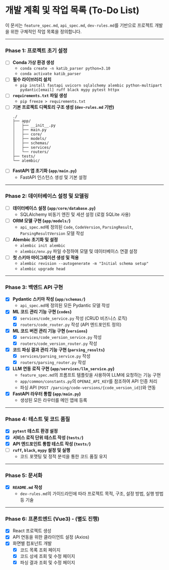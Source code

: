 # 개발 계획 및 작업 목록 (To-Do List)

이 문서는 `feature_spec.md`, `api_spec.md`, `dev-rules.md`를 기반으로 프로젝트 개발을 위한 구체적인 작업 목록을 정의합니다.

---

### Phase 1: 프로젝트 초기 설정

- [ ] **Conda 가상 환경 생성**
  - `conda create -n katib_parser python=3.10`
  - `conda activate katib_parser`
- [ ] **필수 라이브러리 설치**
  - `pip install fastapi uvicorn sqlalchemy alembic python-multipart pydantic[email] ruff black mypy pytest httpx`
- [ ] **`requirements.txt` 파일 생성**
  - `pip freeze > requirements.txt`
- [ ] **기본 프로젝트 디렉토리 구조 생성 (`dev-rules.md` 기반)**
  ```
  ./
  ├── app/
  │   ├── __init__.py
  │   ├── main.py
  │   ├── core/
  │   ├── models/
  │   ├── schemas/
  │   ├── services/
  │   └── routers/
  ├── tests/
  └── alembic/
  ```
- [ ] **FastAPI 앱 초기화 (`app/main.py`)**
  - FastAPI 인스턴스 생성 및 기본 설정

---

### Phase 2: 데이터베이스 설정 및 모델링

- [ ] **데이터베이스 설정 (`app/core/database.py`)**
  - SQLAlchemy 비동기 엔진 및 세션 설정 (로컬 SQLite 사용)
- [ ] **ORM 모델 구현 (`app/models/`)**
  - `api_spec.md`에 정의된 `Code`, `CodeVersion`, `ParsingResult`, `ParsingResultVersion` 모델 작성
- [ ] **Alembic 초기화 및 설정**
  - `alembic init alembic`
  - `alembic/env.py` 파일 수정하여 모델 및 데이터베이스 연결 설정
- [ ] **첫 스키마 마이그레이션 생성 및 적용**
  - `alembic revision --autogenerate -m "Initial schema setup"`
  - `alembic upgrade head`

---

### Phase 3: 백엔드 API 구현

- [x] **Pydantic 스키마 작성 (`app/schemas/`)**
  - `api_spec.md`에 정의된 모든 Pydantic 모델 작성
- [x] **ML 코드 관리 기능 구현 (`codes`)**
  - [x] `services/code_service.py` 작성 (CRUD 비즈니스 로직)
  - [x] `routers/code_router.py` 작성 (API 엔드포인트 정의)
- [x] **ML 코드 버전 관리 기능 구현 (`versions`)**
  - [x] `services/code_version_service.py` 작성
  - [x] `routers/code_version_router.py` 작성
- [x] **코드 파싱 결과 관리 기능 구현 (`parsing_results`)**
  - [x] `services/parsing_service.py` 작성
  - [x] `routers/parsing_router.py` 작성
- [x] **LLM 연동 로직 구현 (`app/services/llm_service.py`)**
  - `feature_spec.md`의 프롬프트 템플릿을 사용하여 LLM에 요청하는 기능 구현
  - `app/common/constants.py`의 `OPENAI_API_KEY`를 참조하여 API 인증 처리
  - 파싱 API (`POST /parsing/code-versions/{code_version_id}`)와 연동
- [x] **FastAPI 라우터 통합 (`app/main.py`)**
  - 생성된 모든 라우터를 메인 앱에 등록

---

### Phase 4: 테스트 및 코드 품질

- [x] **`pytest` 테스트 환경 설정**
- [x] **서비스 로직 단위 테스트 작성 (`tests/`)**
- [x] **API 엔드포인트 통합 테스트 작성 (`tests/`)**
- [ ] **`ruff`, `black`, `mypy` 설정 및 실행**
  - 코드 포맷팅 및 정적 분석을 통한 코드 품질 유지

---

### Phase 5: 문서화

- [x] **`README.md` 작성**
  - `dev-rules.md`의 가이드라인에 따라 프로젝트 목적, 구조, 설정 방법, 실행 방법 등 기술

---

### Phase 6: 프론트엔드 (Vue3) - (별도 진행)

- [x] React 프로젝트 생성
- [x] API 연동을 위한 클라이언트 설정 (Axios)
- [x] 화면별 컴포넌트 개발
  - [x] 코드 목록 조회 페이지
  - [x] 코드 상세 조회 및 수정 페이지
  - [x] 파싱 결과 조회 및 수정 페이지
